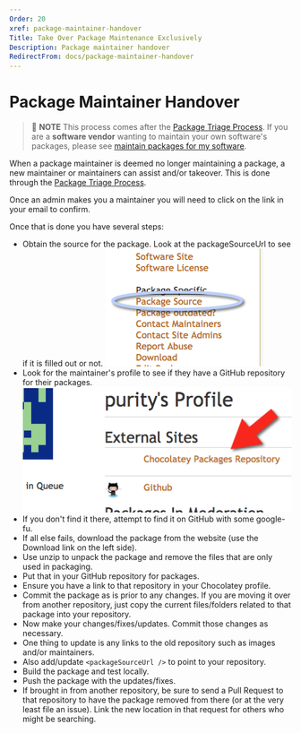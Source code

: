 ```yaml
---
Order: 20
xref: package-maintainer-handover
Title: Take Over Package Maintenance Exclusively
Description: Package maintainer handover
RedirectFrom: docs/package-maintainer-handover
---
```


# Package Maintainer Handover

> :memo: **NOTE** This process comes after the [Package Triage Process](xref:package-triage-process). If you are a **software vendor** wanting to maintain your own software's packages, please see [maintain packages for my software](xref:package-triage-process#i-want-to-take-overhelp-with-package-maintenance-for-my-software).


When a package maintainer is deemed no longer maintaining a package, a new maintainer or maintainers can assist and/or takeover. This is done through the [Package Triage Process](xref:package-triage-process).

Once an admin makes you a maintainer you will need to click on the link in your email to confirm.

Once that is done you have several steps:

 * Obtain the source for the package. Look at the packageSourceUrl to see if it is filled out or not.
![Package source link](/assets/images/maintainer-handover/package-source-link.png)
 * Look for the maintainer's profile to see if they have a GitHub repository for their packages.
![maintainer profile with github repository link](/assets/images/maintainer-handover/github-repository-link.png)
 * If you don't find it there, attempt to find it on GitHub with some google-fu.
 * If all else fails, download the package from the website (use the Download link on the left side).
 * Use unzip to unpack the package and remove the files that are only used in packaging.
 * Put that in your GitHub repository for packages.
 * Ensure you have a link to that repository in your Chocolatey profile.
 * Commit the package as is prior to any changes. If you are moving it over from another repository, just copy the current files/folders related to that package into your repository.
 * Now make your changes/fixes/updates. Commit those changes as necessary.
 * One thing to update is any links to the old repository such as images and/or maintainers.
 * Also add/update `<packageSourceUrl />` to point to your repository.
 * Build the package and test locally.
 * Push the package with the updates/fixes.
 * If brought in from another repository, be sure to send a Pull Request to that repository to have the package removed from there (or at the very least file an issue). Link the new location in that request for others who might be searching.
